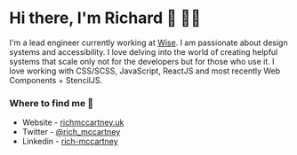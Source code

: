 # Hi there, I'm Richard 👋 👨‍💻
I'm a lead engineer currently working at <a href='https://wise.com'>Wise</a>. I am passionate about design systems and accessibility. I love delving into the world of creating helpful systems that scale only not for the developers but for those who use it. I love working with CSS/SCSS, JavaScript, ReactJS and most recently Web Components + StencilJS.

### Where to find me 📌
- Website - [richmccartney.uk](https://richmccartney.uk)
- Twitter - [@rich_mccartney](https://twitter.com/rich_mccartney)
- Linkedin - [rich-mccartney](https://www.linkedin.com/in/rich-mccartney)
